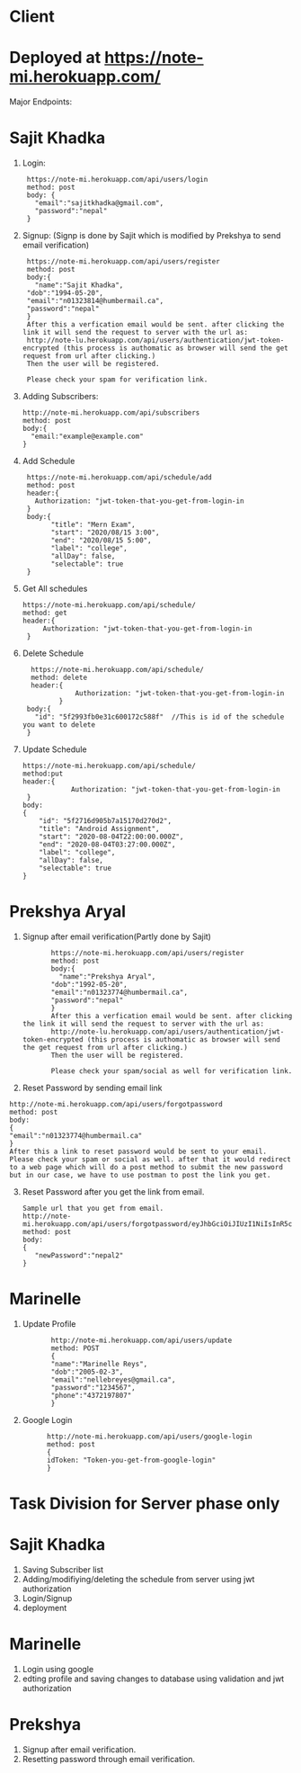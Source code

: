#  Client 
# Deployed at https://note-mi.herokuapp.com/

Major Endpoints:
# Sajit Khadka
1. Login:

        https://note-mi.herokuapp.com/api/users/login
        method: post
        body: {
          "email":"sajitkhadka@gmail.com",
          "password":"nepal"
        }

2. Signup: (Signp is done by Sajit which is modified by Prekshya to send email verification)

        https://note-mi.herokuapp.com/api/users/register
        method: post
        body:{
          "name":"Sajit Khadka",
        "dob":"1994-05-20",
        "email":"n01323814@humbermail.ca",
        "password":"nepal"
        }
        After this a verfication email would be sent. after clicking the link it will send the request to server with the url as:
        http://note-lu.herokuapp.com/api/users/authentication/jwt-token-encrypted (this process is authomatic as browser will send the get request from url after clicking.)
        Then the user will be registered.

        Please check your spam for verification link.
    
 3. Adding Subscribers:
 
        http://note-mi.herokuapp.com/api/subscribers
        method: post
        body:{
          "email:"example@example.com"
        }
    
   

4. Add Schedule

        https://note-mi.herokuapp.com/api/schedule/add
        method: post
        header:{
          Authorization: "jwt-token-that-you-get-from-login-in
        }
        body:{
              "title": "Mern Exam",
              "start": "2020/08/15 3:00",
              "end": "2020/08/15 5:00",
              "label": "college",
              "allDay": false,
              "selectable": true
        }

5. Get All schedules
   
       https://note-mi.herokuapp.com/api/schedule/
       method: get
       header:{
            Authorization: "jwt-token-that-you-get-from-login-in
        }
        
6. Delete Schedule
 
         https://note-mi.herokuapp.com/api/schedule/
         method: delete
         header:{
                    Authorization: "jwt-token-that-you-get-from-login-in
                }
        body:{
          "id": "5f2993fb0e31c600172c588f"  //This is id of the schedule you want to delete
        }
        
        
 7. Update Schedule
    
        https://note-mi.herokuapp.com/api/schedule/
        method:put
        header:{
                    Authorization: "jwt-token-that-you-get-from-login-in
         }
        body:
        {
            "id": "5f2716d905b7a15170d270d2",
            "title": "Android Assignment",
            "start": "2020-08-04T22:00:00.000Z",
            "end": "2020-08-04T03:27:00.000Z",
            "label": "college",
            "allDay": false,
            "selectable": true
        }
     
     
 # Prekshya Aryal
  1. Signup after email verification(Partly done by Sajit)
       
       
                https://note-mi.herokuapp.com/api/users/register
                method: post
                body:{
                  "name":"Prekshya Aryal",
                "dob":"1992-05-20",
                "email":"n01323774@humbermail.ca",
                "password":"nepal"
                }
                After this a verfication email would be sent. after clicking the link it will send the request to server with the url as:
                http://note-lu.herokuapp.com/api/users/authentication/jwt-token-encrypted (this process is authomatic as browser will send the get request from url after clicking.)
                Then the user will be registered.

                Please check your spam/social as well for verification link.
    
  2. Reset Password by sending email link
       
    http://note-mi.herokuapp.com/api/users/forgotpassword
    method: post
    body:
    {
    "email":"n01323774@humbermail.ca"
    }
    After this a link to reset password would be sent to your email. Please check your spam or social as well. after that it would redirect to a web page which will do a post method to submit the new password but in our case, we have to use postman to post the link you get.
        
  
  3. Reset Password after you get the link from email.
  
         Sample url that you get from email.  
         http://note-mi.herokuapp.com/api/users/forgotpassword/eyJhbGciOiJIUzI1NiIsInR5cCI6IkpXVCJ9.eyJpZCI6IjVmMjk5ODRkMGUzMWM2MDAxNzJjNTg5MCIsImlhdCI6MTU5NjU2MTYxNywiZXhwIjoxNTk2NTYyODE3fQ.x3LQlLAWzz3Hmtn5SDhvHhAAKzr8FWY5IKidxxZQMV8
         method: post
         body:
         {
            "newPassword":"nepal2"
         }
  
  
  # Marinelle
  1. Update Profile
          
                http://note-mi.herokuapp.com/api/users/update
                method: POST
                {
                "name":"Marinelle Reys",
                "dob":"2005-02-3",
                "email":"nellebreyes@gmail.ca",
                "password":"1234567",
                "phone":"4372197807"
                }
      
      
   2. Google Login
   
                http://note-mi.herokuapp.com/api/users/google-login
                method: post
                {
                idToken: "Token-you-get-from-google-login"
                }

# Task Division for Server phase only

# Sajit Khadka
  1. Saving Subscriber list
  2. Adding/modifiying/deleting the schedule from server using jwt authorization
  3. Login/Signup
  3. deployment
  
  
# Marinelle
  1. Login using google
  2. edting profile and saving changes to database using validation and jwt authorization
  
  
# Prekshya
 1. Signup after email verification. 
 2. Resetting password through email verification.




